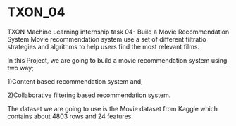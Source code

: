 # TXON_04

TXON Machine Learning internship task 04- Build a Movie Recommendation System
Movie recommendation system use a set of different filtratio strategies and algrithms to help users find the most relevant films.


In this Project, we are going to build a movie recommendation system using two way;

1)Content based recommendation system and,

2)Collaborative filtering based recommendation system. 

The dataset we are going to use is the Movie dataset from Kaggle which contains about 4803 rows and 24 features.
